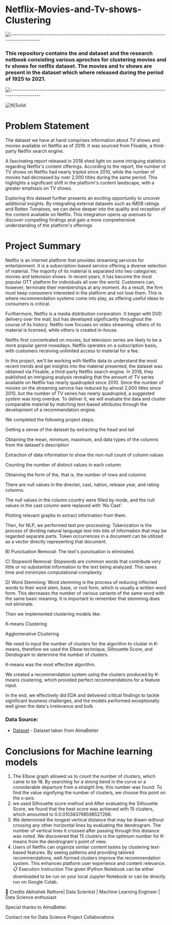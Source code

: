 # Netflix-Movies-and-Tv-shows-Clustering
![--------------------------------------------------------------------------------------------](https://github.com/andreasbm/readme/blob/master/assets/lines/grass.png)

### This repository contains the and dataset and the research notbook consisting various aproches for clustering movies and tv shows for netflix dataset. The movies and tv shows are present in the dataset which where released during the period of 1925 to 2021.
![--------------------------------------------------------------------------------------------](https://github.com/andreasbm/readme/blob/master/assets/lines/grass.png)

![N|Solid](https://media.tenor.com/twG41IiAAscAAAAC/no.gif)
# Problem Statement
The dataset we have at hand comprises information about TV shows and movies available on Netflix as of 2019. It was sourced from Flixable, a third-party Netflix search engine.

A fascinating report released in 2018 shed light on some intriguing statistics regarding Netflix's content offerings. According to the report, the number of TV shows on Netflix had nearly tripled since 2010, while the number of movies had decreased by over 2,000 titles during the same period. This highlights a significant shift in the platform's content landscape, with a greater emphasis on TV shows.

Exploring this dataset further presents an exciting opportunity to uncover additional insights. By integrating external datasets such as IMDB ratings and Rotten Tomatoes, we can delve deeper into the quality and reception of the content available on Netflix. This integration opens up avenues to discover compelling findings and gain a more comprehensive understanding of the platform's offerings
# Project Summary 
Netflix is an internet platform that provides streaming services for entertainment. It is a subscription-based service offering a diverse selection of material. The majority of its material is separated into two categories: movies and television shows. In recent years, it has become the most popular OTT platform for individuals all over the world. Customers can, however, terminate their memberships at any moment. As a result, the firm must keep consumers interested in the platform and not lose them. This is where recommendation systems come into play, as offering useful ideas to consumers is critical.

Furthermore, Netflix is a media distribution corporation. It began with DVD delivery over the mail, but has developed significantly throughout the course of its history. Netflix now focuses on video streaming. others of its material is licensed, while others is created in-house.

Netflix first concentrated on movies, but television series are likely to be a more popular genre nowadays. Netflix operates on a subscription basis, with customers receiving unlimited access to material for a fee.

In this project, we'll be working with Netflix data to understand the most recent trends and get insights into the material presented; the dataset was obtained via Flixable, a third-party Netflix search engine. In 2018, they published an intriguing analysis revealing that the amount of TV series available on Netflix has nearly quadrupled since 2010. Since the number of movies on the streaming service has reduced by almost 2,000 titles since 2010, but the number of TV series has nearly quadrupled, a suggested system was long overdue. To deliver it, we will evaluate the data and cluster comparable material by matching text-based attributes through the development of a recommendation engine.

We completed the following project steps:

Getting a sense of the dataset by extracting the head and tail

Obtaining the mean, minimum, maximum, and data types of the columns from the dataset's description

Extraction of data information to show the non-null count of column values

Counting the number of distinct values in each column

Obtaining the form of the, that is, the number of rows and columns

There are null values in the director, cast, nation, release year, and rating columns.

The null values in the column country were filled by mode, and the null values in the cast column were replaced with 'No Cast'.

Plotting relevant graphs to extract information from them.

Then, for NLP, we performed text pre-processing: Tokenization is the process of dividing natural language text into bits of information that may be regarded separate parts. Token occurrences in a document can be utilized as a vector directly representing that document.

B) Punctuation Removal: The text's punctuation is eliminated.

C) Stopword Removal: Stopwords are common words that contribute very little or no substantial information to the text being analyzed. This saves time and minimizes computational complexity.

D) Word Stemming: Word stemming is the process of reducing inflected words to their word stem, base, or root form, which is usually a written word form. This decreases the number of various variants of the same word with the same basic meaning. It is important to remember that stemming does not eliminate.

Then we implemented clustering models like:

K-means Clustering

Agglomerative Clustering

We need to input the number of clusters for the algorithm to cluster in K-means, therefore we used the Elbow technique, Silhouette Score, and Dendogram to determine the number of clusters.

K-means was the most effective algorithm.

We created a recommendation system using the clusters produced by K-means clustering, which provided perfect recommendations for a feature input.

In the end, we effectively did EDA and delivered critical findings to tackle significant business challenges, and the models performed exceptionally well given the data's irrelevance and bulk.
### Data Source:
- [Dataset](https://drive.google.com/file/d/17ecyUUnRHmssQzebQjnW7IUjKrRTC4oI/view?usp=sharing) - Dataset taken from AlmaBetter
# Conclusions for Machine learning models
1. The Elbow graph allowed us to count the number of clusters, which came to be 18. By searching for a strong bend in the curve or a considerable departure from a straight line, this number was found. To find the value signifying the number of clusters, we choose this point on the x-axis.
2. we used Silhouette score method and After evaluating the Silhouette Score, we found that the best score was achieved with 15 clusters, which amounted to 0.0.010383798598527266.
4. We determined the longest vertical distance that may be drawn without crossing any other horizontal lines by evaluating the dendrogram. The number of vertical lines it crossed after passing through this distance was noted. We discovered that 15 clusters is the optimum number for K-means from the dendrogram's point of view.
5. Users of Netflix can organize similar content tastes by clustering text-based features. By seeing patterns and providing tailored recommendations, well-formed clusters improve the recommendation system. This enhances platform user experience and content relevance.
📋 Execution Instruction
The given IPython Notebook can be either downloaded to be run on your local Jupyter Notebook or can be directly run on Google Colab.

📜 Credits
Abhishek Rathore| Data Scientist | Machine Learning Engineer | Data Science enthusiast

Special thanks to AlmaBetter

Contact me for Data Science Project Collaborations



